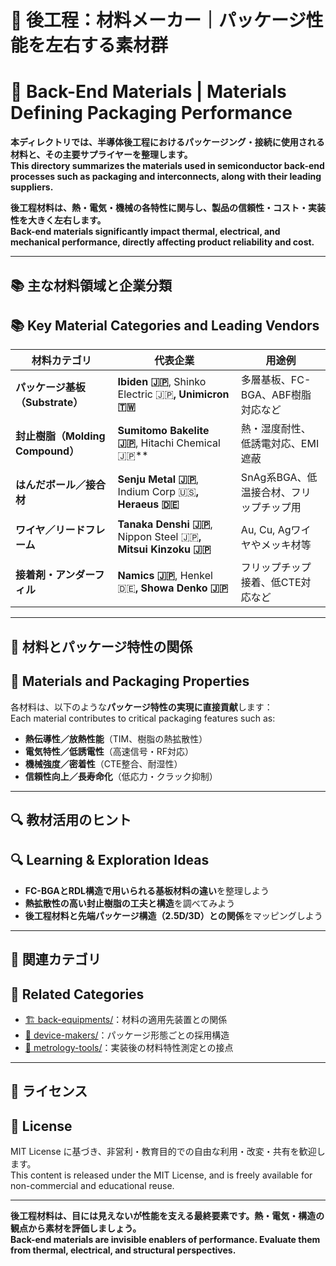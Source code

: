 # 🧯 後工程：材料メーカー｜パッケージ性能を左右する素材群  
# 🧯 Back-End Materials | Materials Defining Packaging Performance

**本ディレクトリでは、半導体後工程におけるパッケージング・接続に使用される材料と、その主要サプライヤーを整理します。**  
**This directory summarizes the materials used in semiconductor back-end processes such as packaging and interconnects, along with their leading suppliers.**

**後工程材料は、熱・電気・機械の各特性に関与し、製品の信頼性・コスト・実装性を大きく左右します。**  
**Back-end materials significantly impact thermal, electrical, and mechanical performance, directly affecting product reliability and cost.**

---

## 📚 主な材料領域と企業分類  
## 📚 Key Material Categories and Leading Vendors

| 材料カテゴリ | 代表企業 | 用途例 |
|--------------|----------|--------|
| **パッケージ基板（Substrate）** | **Ibiden 🇯🇵**, Shinko Electric 🇯🇵**, Unimicron 🇹🇼** | 多層基板、FC-BGA、ABF樹脂対応など |
| **封止樹脂（Molding Compound）** | **Sumitomo Bakelite 🇯🇵**, Hitachi Chemical 🇯🇵** | 熱・湿度耐性、低誘電対応、EMI遮蔽 |
| **はんだボール／接合材** | **Senju Metal 🇯🇵**, Indium Corp 🇺🇸**, Heraeus 🇩🇪** | SnAg系BGA、低温接合材、フリップチップ用 |
| **ワイヤ／リードフレーム** | **Tanaka Denshi 🇯🇵**, Nippon Steel 🇯🇵**, Mitsui Kinzoku 🇯🇵** | Au, Cu, Agワイヤやメッキ材等 |
| **接着剤・アンダーフィル** | **Namics 🇯🇵**, Henkel 🇩🇪**, Showa Denko 🇯🇵** | フリップチップ接着、低CTE対応など

---

## 🧩 材料とパッケージ特性の関係  
## 🧩 Materials and Packaging Properties

各材料は、以下のような**パッケージ特性の実現に直接貢献**します：  
Each material contributes to critical packaging features such as:

- **熱伝導性／放熱性能**（TIM、樹脂の熱拡散性）  
- **電気特性／低誘電性**（高速信号・RF対応）  
- **機械強度／密着性**（CTE整合、耐湿性）  
- **信頼性向上／長寿命化**（低応力・クラック抑制）

---

## 🔍 教材活用のヒント  
## 🔍 Learning & Exploration Ideas

- **FC-BGAとRDL構造で用いられる基板材料の違い**を整理しよう  
- **熱拡散性の高い封止樹脂の工夫と構造**を調べてみよう  
- **後工程材料と先端パッケージ構造（2.5D/3D）との関係**をマッピングしよう

---

## 📎 関連カテゴリ  
## 📎 Related Categories

- [🏗️ back-equipments/](../back-equipments/)：材料の適用先装置との関係  
- [💾 device-makers/](../device-makers/)：パッケージ形態ごとの採用構造  
- [🔬 metrology-tools/](../metrology-tools/)：実装後の材料特性測定との接点

---

## 📄 ライセンス  
## 📄 License

MIT License に基づき、非営利・教育目的での自由な利用・改変・共有を歓迎します。  
This content is released under the MIT License, and is freely available for non-commercial and educational reuse.

---

**後工程材料は、目には見えないが性能を支える最終要素です。熱・電気・構造の観点から素材を評価しましょう。**  
**Back-end materials are invisible enablers of performance. Evaluate them from thermal, electrical, and structural perspectives.**
